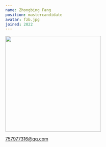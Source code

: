 ```yaml
---
name: Zhongbing Fang
position: mastercandidate
avatar: fzb.jpg
joined: 2022
---
```


<img width="300" src="{{site.baseurl}}/images/people/{{page.avatar}}" data-action="zoom">

757977316@qq.com
